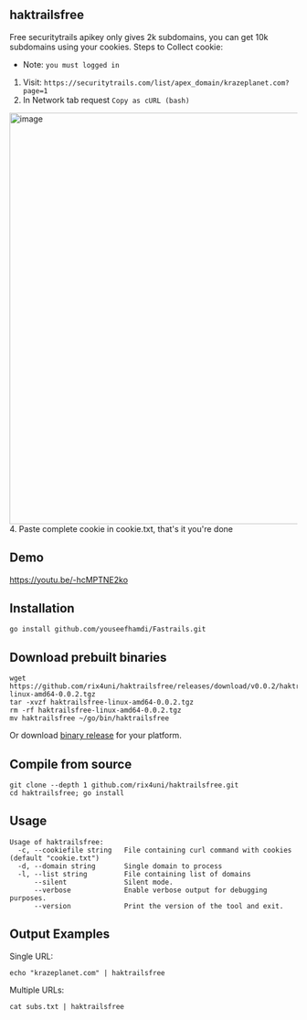 ## haktrailsfree

Free securitytrails apikey only gives 2k subdomains, you can get 10k subdomains using your cookies.
Steps to Collect cookie:
- Note: `you must logged in`
1. Visit: `https://securitytrails.com/list/apex_domain/krazeplanet.com?page=1`
2. In Network tab request `Copy as cURL (bash)`
<img width="1431" height="720" alt="image" src="https://github.com/user-attachments/assets/3ae73954-0901-47be-a479-d202b0016a0d" />
4. Paste complete cookie in cookie.txt, that's it you're done

## Demo
https://youtu.be/-hcMPTNE2ko

## Installation
```
go install github.com/youseefhamdi/Fastrails.git
```

## Download prebuilt binaries
```
wget https://github.com/rix4uni/haktrailsfree/releases/download/v0.0.2/haktrailsfree-linux-amd64-0.0.2.tgz
tar -xvzf haktrailsfree-linux-amd64-0.0.2.tgz
rm -rf haktrailsfree-linux-amd64-0.0.2.tgz
mv haktrailsfree ~/go/bin/haktrailsfree
```
Or download [binary release](https://github.com/rix4uni/haktrailsfree/releases) for your platform.

## Compile from source
```
git clone --depth 1 github.com/rix4uni/haktrailsfree.git
cd haktrailsfree; go install
```

## Usage
```
Usage of haktrailsfree:
  -c, --cookiefile string   File containing curl command with cookies (default "cookie.txt")
  -d, --domain string       Single domain to process
  -l, --list string         File containing list of domains
      --silent              Silent mode.
      --verbose             Enable verbose output for debugging purposes.
      --version             Print the version of the tool and exit.
```

## Output Examples

Single URL:
```
echo "krazeplanet.com" | haktrailsfree
```

Multiple URLs:
```
cat subs.txt | haktrailsfree
```
